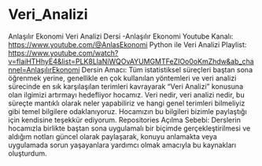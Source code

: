# Veri_Analizi
Anlaşılır Ekonomi Veri Analizi Dersi
-Anlaşılır Ekonomi
Youtube Kanalı: https://www.youtube.com/@AnlasEkonomi
Python ile Veri Analizi Playlist: https://www.youtube.com/watch?v=flaiHTHhyE4&list=PLK8LlaNiWQOvAYUMGMTFeZIOo0oKmZhdw&ab_channel=AnlaşılırEkonomi
Dersin Amacı: Tüm istatistiksel süreçleri baştan sona öğrenmek yerine, genellikle en çok kullanılan yöntemleri ve veri analizi sürecinde en sık karşılaşılan terimleri kavrayarak “Veri Analizi” konusuna olan ilgimizi artırmayı hedefliyor hocamız. Veri nedir, veri analizi nedir, bu süreçte mantıklı olarak neler yapabiliriz ve hangi genel terimleri bilmeliyiz gibi temel bilgilere odaklanıyoruz. Hocamızın bu bilgileri bizimle paylaştığı için kendisine teşekkür ediyorum.
Repositories Açılma Sebebi: Derslerin hocamızla birlikte baştan sona uygulamalı bir biçimde gerçekleştirilmesi ve aldığım notları güncel olarak paylaşarak, konuyu anlamakta veya uygulamada sorun yaşayanlara yardımcı olmak amacıyla bu kaynakları oluşturdum.
